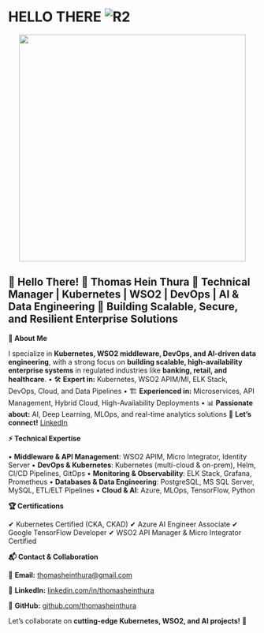 # HELLO THERE ![R2](https://emojis.slackmojis.com/emojis/images/1450319458/132/r2d2.png)
<p align="center">
 <img width="460" height="460" src="https://i.pinimg.com/originals/9d/a2/71/9da27155e8c22d0726d9ed35252e8316.png"
</p>
 
 
  👋 Hello There!
 **🚀 Thomas Hein Thura**
🔹 **Technical Manager | Kubernetes | WSO2 | DevOps | AI & Data Engineering**
🔹 **Building Scalable, Secure, and Resilient Enterprise Solutions**
---

**📍 About Me**

I specialize in **Kubernetes, WSO2 middleware, DevOps, and AI-driven data engineering**, with a strong focus on **building scalable, high-availability enterprise systems** in regulated industries like **banking, retail, and healthcare**.
•	🛠 **Expert in:** Kubernetes, WSO2 APIM/MI, ELK Stack, DevOps, Cloud, and Data Pipelines
•	🏗 **Experienced in:** Microservices, API Management, Hybrid Cloud, High-Availability Deployments
•	📊 **Passionate about:** AI, Deep Learning, MLOps, and real-time analytics solutions
🔗 **Let’s connect!** [LinkedIn](https://www.linkedin.com/in/thomasheinthura/)

**⚡ Technical Expertise**

•	**Middleware & API Management**: WSO2 APIM, Micro Integrator, Identity Server
•	**DevOps & Kubernetes**: Kubernetes (multi-cloud & on-prem), Helm, CI/CD Pipelines, GitOps
•	**Monitoring & Observability**: ELK Stack, Grafana, Prometheus
•	**Databases & Data Engineering**: PostgreSQL, MS SQL Server, MySQL, ETL/ELT Pipelines
•	**Cloud & AI**: Azure, MLOps, TensorFlow, Python

**🏆 Certifications**

✔ Kubernetes Certified (CKA, CKAD)
✔ Azure AI Engineer Associate
✔ Google TensorFlow Developer
✔ WSO2 API Manager & Micro Integrator Certified



**📬 Contact & Collaboration**

📧 **Email:** thomasheinthura@gmail.com

💼 **LinkedIn:** [linkedin.com/in/thomasheinthura](https://www.linkedin.com/in/thomasheinthura/)

🔗 **GitHub:** [github.com/thomasheinthura](https://github.com/thomasheinthura)

Let’s collaborate on **cutting-edge Kubernetes, WSO2, and AI projects!** 🚀

<!---
ThomasHeinThura/ThomasHeinThura is a ✨ special ✨ repository because its `README.md` (this file) appears on your GitHub profile.
You can click the Preview link to take a look at your changes.
--->
